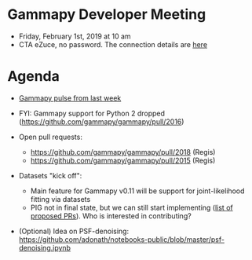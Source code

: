 # Gammapy Developer Meeting

* Friday, February 1st, 2019 at 10 am
* CTA eZuce, no password.  The connection details are [here](../ezuce.txt)

# Agenda

* [Gammapy pulse from last week](https://github.com/gammapy/gammapy/pulse)
* FYI: Gammapy support for Python 2 dropped (https://github.com/gammapy/gammapy/pull/2016) 
* Open pull requests:
    - https://github.com/gammapy/gammapy/pull/2018 (Regis)
    - https://github.com/gammapy/gammapy/pull/2015 (Regis)

* Datasets "kick off":
    - Main feature for Gammapy v0.11 will be support for joint-likelihood fitting via datasets
    - PIG not in final state, but we can still start implementing ([list of proposed PRs](https://github.com/gammapy/gammapy/blob/89dd0e83d7e9cd28c73444920b7ac0389223d22c/docs/development/pigs/pig-008.rst#list-of-pull-requests)). Who is interested in contributing?

* (Optional) Idea on PSF-denoising: https://github.com/adonath/notebooks-public/blob/master/psf-denoising.ipynb
   

